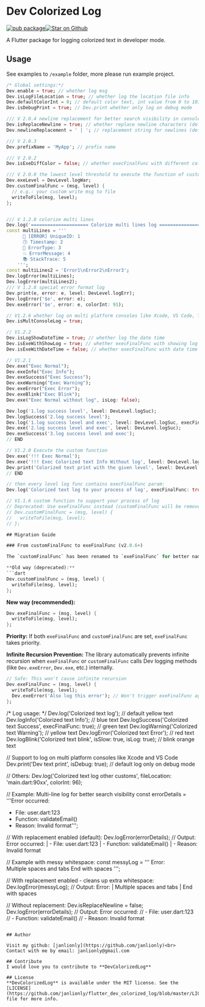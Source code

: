 # Dev Colorized Log

[![pub package](https://img.shields.io/pub/v/dev_colorized_log.svg)](https://github.com/janlionly/flutter_dev_colorized_log)<a href="https://github.com/janlionly/flutter_dev_colorized_log"><img src="https://img.shields.io/github/stars/janlionly/flutter_dev_colorized_log.svg?style=flat&logo=github&colorB=deeppink&label=stars" alt="Star on Github"></a>

A Flutter package for logging colorized text in developer mode.

## Usage

See examples to `/example` folder, more please run example project.

```dart
/* Global settings:*/
Dev.enable = true; // whether log msg
Dev.isLogFileLocation = true; // whether log the location file info
Dev.defaultColorInt = 0; // default color text, int value from 0 to 107
Dev.isDebugPrint = true; // Dev.print whether only log on debug mode

/// V 2.0.4 newline replacement for better search visibility in console
Dev.isReplaceNewline = true; // whether replace newline characters (default false)
Dev.newlineReplacement = ' | '; // replacement string for newlines (default ' | ')

/// V 2.0.3
Dev.prefixName = 'MyApp'; // prefix name

/// V 2.0.2
Dev.isExeDiffColor = false; // whether execFinalFunc with different color

/// V 2.0.0 the lowest level threshold to execute the function of customFinalFunc
Dev.exeLevel = DevLevel.logWar;
Dev.customFinalFunc = (msg, level) {
  // e.g.: your custom write msg to file
  writeToFile(msg, level);
};


/// V 1.2.8 colorize multi lines
Dev.log('===================== Colorize multi lines log =====================');
const multiLines = '''
      🔴 [ERROR] UniqueID: 1
      🕒 Timestamp: 2
      📛 ErrorType: 3
      💥 ErrorMessage: 4
      📚 StackTrace: 5
    ''';
const multiLines2 = 'Error1\nError2\nError3';
Dev.logError(multiLines);
Dev.logError(multiLines2);
/// V 1.2.8 special error format log
Dev.print(e, error: e, level: DevLevel.logErr);
Dev.logError('$e', error: e);
Dev.exeError('$e', error: e, colorInt: 91);

// V1.2.6 whether log on multi platform consoles like Xcode, VS Code, Terminal, etc.
Dev.isMultConsoleLog = true;

// V1.2.2
Dev.isLogShowDateTime = true; // whether log the date time
Dev.isExeWithShowLog = true; // whether execFinalFunc with showing log
Dev.isExeWithDateTime = false; // whether execFinalFunc with date time

// V1.2.1
Dev.exe("Exec Normal");
Dev.exeInfo("Exec Info");
Dev.exeSuccess("Exec Success");
Dev.exeWarning("Exec Warning");
Dev.exeError("Exec Error");
Dev.exeBlink("Exec Blink");
Dev.exe("Exec Normal without log", isLog: false);

Dev.log('1.log success level', level: DevLevel.logSuc);
Dev.logSuccess('2.log success level');
Dev.log('1.log success level and exec', level: DevLevel.logSuc, execFinalFunc: true);
Dev.exe('2.log success level and exec', level: DevLevel.logSuc);
Dev.exeSuccess('3.log success level and exec');
// END

// V1.2.0 Execute the custom function
Dev.exe('!!! Exec Normal');
Dev.exe('!!! Exec Colorized text Info Without log', level: DevLevel.logInf, isMultConsole: true, isLog: false, colorInt: 101);
Dev.print('Colorized text print with the given level', level: DevLevel.logWar);
// END

// then every level log func contains execFinalFunc param:
Dev.log('Colorized text log to your process of log', execFinalFunc: true);

// V1.1.6 custom function to support your process of log
// Deprecated: Use exeFinalFunc instead (customFinalFunc will be removed in future versions)
// Dev.customFinalFunc = (msg, level) {
//   writeToFile(msg, level);  
// };

## Migration Guide

### From customFinalFunc to exeFinalFunc (v2.0.6+)

The `customFinalFunc` has been renamed to `exeFinalFunc` for better naming consistency. The old name is deprecated but still works for backward compatibility.

**Old way (deprecated):**
```dart
Dev.customFinalFunc = (msg, level) {
  writeToFile(msg, level);
};
```

**New way (recommended):**
```dart
Dev.exeFinalFunc = (msg, level) {
  writeToFile(msg, level);
};
```

**Priority:** If both `exeFinalFunc` and `customFinalFunc` are set, `exeFinalFunc` takes priority.

**Infinite Recursion Prevention:** The library automatically prevents infinite recursion when `exeFinalFunc` or `customFinalFunc` calls Dev logging methods (like `Dev.exeError`, `Dev.exe`, etc.) internally.

```dart
// Safe: This won't cause infinite recursion
Dev.exeFinalFunc = (msg, level) {
  writeToFile(msg, level);
  Dev.exeError('Also log this error'); // Won't trigger exeFinalFunc again
};
```

/* Log usage: */
Dev.log('Colorized text log'); // default yellow text
Dev.logInfo('Colorized text Info'); // blue text
Dev.logSuccess('Colorized text Success', execFinalFunc: true); // green text
Dev.logWarning('Colorized text Warning'); // yellow text
Dev.logError('Colorized text Error'); // red text
Dev.logBlink('Colorized text blink', isSlow: true, isLog: true); // blink orange text

// Support to log on multi platform consoles like Xcode and VS Code
Dev.print('Dev text print', isDebug: true); // default log only on debug mode

// Others:
Dev.log('Colorized text log other customs', fileLocation: 'main.dart:90xx', colorInt: 96);

// Example: Multi-line log for better search visibility
const errorDetails = '''Error occurred:
- File: user.dart:123
- Function: validateEmail()
- Reason: Invalid format''';

// With replacement enabled (default):
Dev.logError(errorDetails); 
// Output: Error occurred: | - File: user.dart:123 | - Function: validateEmail() | - Reason: Invalid format

// Example with messy whitespace:
const messyLog = '''  Error:  
	Multiple    spaces   and	tabs
   End with spaces  ''';

// With replacement enabled - cleans up extra whitespace:
Dev.logError(messyLog);
// Output: Error: | Multiple spaces and tabs | End with spaces

// Without replacement:
Dev.isReplaceNewline = false;
Dev.logError(errorDetails);
// Output: Error occurred:
//         - File: user.dart:123
//         - Function: validateEmail()
//         - Reason: Invalid format
```

## Author

Visit my github: [janlionly](https://github.com/janlionly)<br>
Contact with me by email: janlionly@gmail.com

## Contribute
I would love you to contribute to **DevColorizedLog**

## License
**DevColorizedLog** is available under the MIT license. See the [LICENSE](https://github.com/janlionly/flutter_dev_colorized_log/blob/master/LICENSE) file for more info.